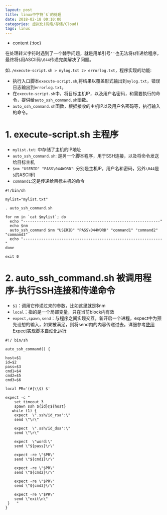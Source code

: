 ```yaml
---
layout: post
title: linux中字符`$`的处理
date: 2018-02-18 00:10:00
categories: 虚拟化(网络/存储/Cloud)
tags: linux
---
```

* content
{:toc}

在处理转义字符时遇到了一个棘手问题，就是用单引号`''`也无法将`$`传递给程序，最终将`$`用ASCII码`\044`传递完美解决了问题。

如`./execute-script.sh > mylog.txt 2> errorlog.txt`，程序实现的功能:
- 执行入口脚本`execute-script.sh`,将结果以覆盖形式输出到`mylog.txt`，错误日志输出到`errorlog.txt`。
- 在`execute-script.sh`中，将目标主机IP，以及用户名密码，和需要执行的命令，提供给`auto_ssh_command.sh`函数。
- `auto_ssh_command.sh`函数，根据接收的主机IP以及用户名密码等，执行输入的命令。


# 1. execute-script.sh 主程序

- `mylist.txt`: 中存储了主机的IP地址
- `auto_ssh_command.sh`: 是另一个脚本程序，用于SSH连接，以及将命令发送给目标主机
- `$nm "USERID" "PASS\044WORD"`: 分别是主机IP，用户名和密码，另外`\044`是`$`的ASCII码
- `command1`:这是传递给目标主机的命令

```
#!/bin/sh

mylist="mylist.txt"

. auto_ssh_command.sh

for nm in `cat $mylist`; do
  echo "-------------------------------------------------------------"
  echo $nm
  auto_ssh_command $nm "USERID" "PASS\044WORD" "command1" "command2" "command3"
  echo "--------------------------------------------------------------"
done

exit 0

```

# 2. auto_ssh_command.sh 被调用程序-执行SSH连接和传递命令

- `$1`：调用它传递过来的参数，比如这里就是$nm
- `local`：指的是一个局部变量，只在当前block内有效
- `expect,spawn,send`：与程序之间实现交互，新开启一个进程，expect中为预先设想的输入，如果被满足，则将send内的内容传递过去。详细参考[使用Expect实现脚本自动化运行]()

```
#!/ bin/sh

auto_ssh_command() {

host=$1
id=$2
pass=$3
cmd1=$4
cmd2=$5
cmd3=$6

local PR='(#|\\$) $'

expect -c "
    set timeout 3
    spawn ssh ${id}@${host}
   while (1) {
    expect  \".ssh/id_rsa':\"
    send \"\r\"

    expect  \".ssh/id_dsa':\"
    send \"\r\"

    expect  \"word:\"
    send \"${pass}\r\"

    expect -re \"$PR\"
    send \"${cmd1}\r\"

    expect -re \"$PR\"
    send \"${cmd2}\r\"

    expect -re \"$PR\"
    send \"${cmd3}\r\"

    expect -re \"$PR\"
    send \"exit\n\"
 }   "
}

```
